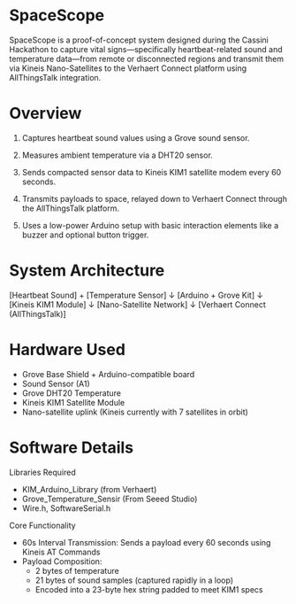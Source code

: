 # SpaceScope

SpaceScope is a proof-of-concept system designed during the Cassini Hackathon to capture vital signs—specifically heartbeat-related sound and temperature data—from remote or disconnected regions and transmit them via Kineis Nano-Satellites to the Verhaert Connect platform using AllThingsTalk integration.

# Overview
1. Captures heartbeat sound values using a Grove sound sensor.

2. Measures ambient temperature via a DHT20 sensor.

3. Sends compacted sensor data to Kineis KIM1 satellite modem every 60 seconds.

4. Transmits payloads to space, relayed down to Verhaert Connect through the AllThingsTalk platform.

5. Uses a low-power Arduino setup with basic interaction elements like a buzzer and optional button trigger.

# System Architecture

[Heartbeat Sound] + [Temperature Sensor]
        ↓
     [Arduino + Grove Kit]
        ↓
    [Kineis KIM1 Module]
        ↓
   [Nano-Satellite Network]
        ↓
 [Verhaert Connect (AllThingsTalk)]


# Hardware Used

- Grove Base Shield + Arduino-compatible board
- Sound Sensor (A1)
- Grove DHT20 Temperature
- Kineis KIM1 Satellite Module
- Nano-satellite uplink (Kineis currently with 7 satellites in orbit)

# Software Details

Libraries Required

- KIM_Arduino_Library (from Verhaert)
- Grove_Temperature_Sensir (From Seeed Studio)
- Wire.h, SoftwareSerial.h

Core Functionality 

- 60s Interval Transmission: Sends a payload every 60 seconds using Kineis AT Commands
- Payload Composition:
    - 2 bytes of temperature 
    - 21 bytes of sound samples (captured rapidly in a loop)
    - Encoded into a 23-byte hex string padded to meet KIM1 specs


 
